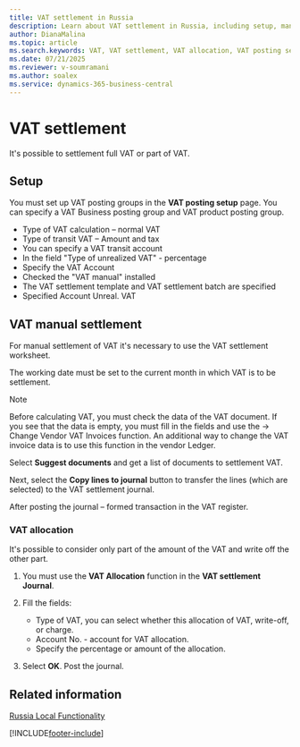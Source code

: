 ```yaml
---
title: VAT settlement in Russia
description: Learn about VAT settlement in Russia, including setup, manual settlement, and VAT allocation features in Business Central.
author: DianaMalina
ms.topic: article
ms.search.keywords: VAT, VAT settlement, VAT allocation, VAT posting setup, VAT settlement worksheet, Russia
ms.date: 07/21/2025
ms.reviewer: v-soumramani
ms.author: soalex
ms.service: dynamics-365-business-central
---
```


# VAT settlement

It's possible to settlement full VAT or part of VAT.

## Setup

You must set up VAT posting groups in the **VAT posting setup** page. You can specify a VAT Business posting group and VAT product posting group.  

- Type of VAT calculation – normal VAT
- Type of transit VAT – Amount and tax
- You can specify a VAT transit account
- In the field "Type of unrealized VAT" - percentage
- Specify the VAT Account
- Checked the "VAT manual" installed
- The VAT settlement template and VAT settlement batch are specified  
- Specified Account Unreal. VAT

## VAT manual settlement

For manual settlement of VAT it's necessary to use the VAT settlement worksheet.

The working date must be set to the current month in which VAT is to be settlement.  

> [!NOTE]
> Before calculating VAT, you must check the data of the VAT document. If you see that the data is empty, you must fill in the fields and use the -> Change Vendor VAT Invoices function.
> An additional way to change the VAT invoice data is to use this function in the vendor Ledger.

Select **Suggest documents** and get a list of documents to settlement VAT.  

Next, select the **Copy lines to journal** button to transfer the lines (which are selected) to the VAT settlement journal.  

After posting the journal – formed transaction in the VAT register.

### VAT allocation

It's possible to consider only part of the amount of the VAT and write off the other part.

1. You must use the **VAT Allocation** function in the **VAT settlement Journal**.
1. Fill the fields:

   - Type of VAT, you can select whether this allocation of VAT, write-off, or charge.
   - Account No. - account for VAT allocation.
   - Specify the percentage or amount of the allocation.

1. Select **OK**. Post the journal.

## Related information

[Russia Local Functionality](russia-local-functionality.md)  

[!INCLUDE[footer-include](../../includes/footer-banner.md)]
